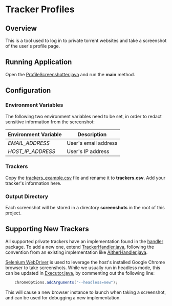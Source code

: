 # Tracker Profiles

## Overview

This is a tool used to log in to private torrent websites and take a screenshot of the user's profile page.

## Running Application

Open the [ProfileScreenshotter.java](./profile/src/main/java/me/zodac/tracker/ProfileScreenshotter.java) and run the **main** method.

## Configuration

### Environment Variables

The following two environment variables need to be set, in order to redact sensitive information from the screenshot:

| Environment Variable | Description          |
|----------------------|----------------------|
| *EMAIL_ADDRESS*      | User's email address |
| *HOST_IP_ADDRESS*    | User's IP address    |

### Trackers

Copy the [trackers_example.csv](./profile/src/main/resources/trackers_example.csv) file and rename it to **trackers.csv**. Add your tracker's
information here.

### Output Directory

Each screenshot will be stored in a directory **screenshots** in the root of this project.

## Supporting New Trackers

All supported private trackers have an implementation found in the [handler](./profile/src/main/java/me/zodac/tracker/handler) package. To add a new
one, extend [TrackerHandler.java](./profile/src/main/java/me/zodac/tracker/framework/TrackerHandler.java), following the convention from an existing
implementation like [AitherHandler.java](./profile/src/main/java/me/zodac/tracker/handler/AitherHandler.java).

[Selenium WebDriver](https://www.selenium.dev/documentation/webdriver/) is used to leverage the host's installed Google Chrome browser to take
screenshots. While we usually run in headless mode, this can be updated
in [Executor.java](./profile/src/main/java/me/zodac/tracker/util/Executor.java), by commenting out the following line:

```java
    chromeOptions.addArguments("--headless=new");
```

This will cause a new browser instance to launch when taking a screenshot, and can be used for debugging a new implementation.
